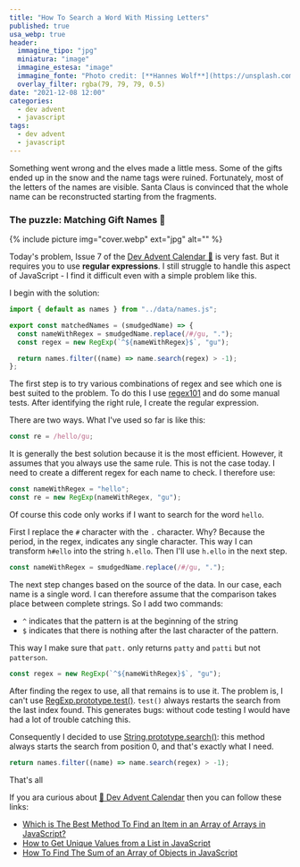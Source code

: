 ```yaml
---
title: "How To Search a Word With Missing Letters"
published: true
usa_webp: true
header:
  immagine_tipo: "jpg"
  miniatura: "image"
  immagine_estesa: "image"
  immagine_fonte: "Photo credit: [**Hannes Wolf**](https://unsplash.com/@hannes_wolf)"
  overlay_filter: rgba(79, 79, 79, 0.5)
date: "2021-12-08 12:00"
categories:
  - dev advent
  - javascript
tags:
  - dev advent
  - javascript
---
```


Something went wrong and the elves made a little mess. Some of the gifts ended up in the snow and the name tags were ruined. Fortunately, most of the letters of the names are visible. Santa Claus is convinced that the whole name can be reconstructed starting from the fragments.

### The puzzle: Matching Gift Names 🎁

{% include picture img="cover.webp" ext="jpg" alt="" %}

Today's problem, Issue 7 of the [Dev Advent Calendar 🎅](https://github.com/devadvent/puzzle-7) is very fast. But it requires you to use **regular expressions**. I still struggle to handle this aspect of JavaScript - I find it difficult even with a simple problem like this.

I begin with the solution:

```js
import { default as names } from "../data/names.js";

export const matchedNames = (smudgedName) => {
  const nameWithRegex = smudgedName.replace(/#/gu, ".");
  const regex = new RegExp(`^${nameWithRegex}$`, "gu");

  return names.filter((name) => name.search(regex) > -1);
};
```

The first step is to try various combinations of regex and see which one is best suited to the problem. To do this I use [regex101](https://regex101.com/) and do some manual tests. After identifying the right rule, I create the regular expression.

There are two ways. What I've used so far is like this:

```js
const re = /hello/gu;
```

It is generally the best solution because it is the most efficient. However, it assumes that you always use the same rule. This is not the case today. I need to create a different regex for each name to check. I therefore use:

```js
const nameWithRegex = "hello";
const re = new RegExp(nameWithRegex, "gu");
```

Of course this code only works if I want to search for the word `hello`.

First I replace the `#` character with the `.` character. Why? Because the period, in the regex, indicates any single character. This way I can transform `h#ello` into the string `h.ello`. Then I'll use `h.ello` in the next step.

```js
const nameWithRegex = smudgedName.replace(/#/gu, ".");
```

The next step changes based on the source of the data. In our case, each name is a single word. I can therefore assume that the comparison takes place between complete strings. So I add two commands:

- `^` indicates that the pattern is at the beginning of the string
- `$` indicates that there is nothing after the last character of the pattern.

This way I make sure that `patt.` only returns `patty` and `patti` but not `patterson`.

```js
const regex = new RegExp(`^${nameWithRegex}$`, "gu");
```

After finding the regex to use, all that remains is to use it. The problem is, I can't use [RegExp.prototype.test()](https://developer.mozilla.org/en-US/docs/Web/JavaScript/Reference/Global_Objects/RegExp/test). `test()` always restarts the search from the last index found. This generates bugs: without code testing I would have had a lot of trouble catching this.

Consequently I decided to use [String.prototype.search()](https://developer.mozilla.org/en-US/docs/Web/JavaScript/Reference/Global_Objects/String/search): this method always starts the search from position 0, and that's exactly what I need.

```js
return names.filter((name) => name.search(regex) > -1);
```

That's all

If you ara curious about [🎅 Dev Advent Calendar](https://github.com/devadvent/readme) then you can follow these links:

- [Which is The Best Method To Find an Item in an Array of Arrays in JavaScript?](https://betterprogramming.pub/which-is-the-best-method-to-find-an-item-in-an-array-of-arrays-in-javascript-5f51589d2086)
- [How to Get Unique Values from a List in JavaScript](https://javascript.plainenglish.io/how-to-get-unique-values-from-a-list-in-javascript-301675602985)
- [How To Find The Sum of an Array of Objects in JavaScript](https://el3um4s.medium.com/how-to-find-the-sum-of-an-array-of-objects-in-javascript-24965d883bd0)
